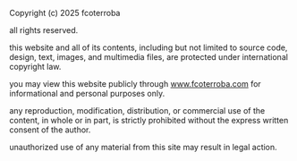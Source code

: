 Copyright (c) 2025 fcoterroba

all rights reserved.

this website and all of its contents, including but not limited to source code, design, text,
images, and multimedia files, are protected under international copyright law.

you may view this website publicly through www.fcoterroba.com for informational and personal purposes only.

any reproduction, modification, distribution, or commercial use of the content, in whole or in part,
is strictly prohibited without the express written consent of the author.

unauthorized use of any material from this site may result in legal action.

